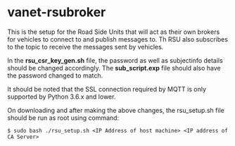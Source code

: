 # vanet-rsubroker

This is the setup for the Road Side Units that will act as their own brokers for vehicles to connect to and publish messages to. Th RSU also subscribes to the topic to receive the messages sent by vehicles.

In the **rsu_csr_key_gen.sh** file, the password as well as subjectinfo details should be changed accordingly. The **sub_script.exp** file should also have the password changed to match.

It should be noted that the SSL connection required by MQTT is only supported by Python 3.6.x and lower.

On downloading and after making the above changes, the rsu_setup.sh file should be run as root using command:

    $ sudo bash ./rsu_setup.sh <IP Address of host machine> <IP address of CA Server>
